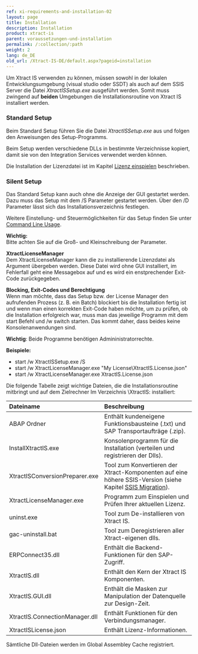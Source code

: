 ```yaml
---
ref: xi-requirements-and-installation-02
layout: page
title: Installation
description: Installation
product: xtract-is
parent: voraussetzungen-und-installation
permalink: /:collection/:path
weight: 2
lang: de_DE
old_url: /Xtract-IS-DE/default.aspx?pageid=installation
---
```

Um Xtract IS verwenden zu können, müssen sowohl in der lokalen Entwicklungsumgebung (visual studio oder SSDT) als auch auf dem  SSIS Server die Datei  *XtractISSetup.exe* ausgeführt werden. Somit muss zwingend auf **beiden** Umgebungen die Installationsroutine von Xtract IS installiert werden.

### Standard Setup

Beim Standard Setup führen Sie die Datei *XtractISSetup.exe* aus und folgen den Anweisungen des Setup-Programms. 

Beim Setup werden verschiedene DLLs in bestimmte Verzeichnisse kopiert, damit sie von  den Integration Services verwendet werden können. <br>

Die Installation der Lizenzdatei ist im Kapitel [Lizenz einspielen](./lizenz-einspielen) beschrieben.


### Silent Setup

Das Standard Setup kann auch ohne die Anzeige der GUI gestartet werden. Dazu muss das Setup mit dem /S Parameter gestartet werden. Über den /D Parameter lässt sich das Installationsverzeichnis festlegen. 

Weitere Einstellung- und Steuermöglichkeiten für das Setup finden Sie unter [Command Line Usage](http://nsis.sourceforge.net/Docs/Chapter3.html#3.2.1).

**Wichtig:** <br>Bitte achten Sie auf die Groß- und Kleinschreibung der Parameter. 

**XtractLicenseManager**<br>
Dem XtractLicenseManager kann die zu installierende Lizenzdatei als Argument übergeben werden. Diese Datei wird ohne GUI installiert, im Fehlerfall geht eine Messagebox auf und es wird ein enstprechender Exit-Code zurückgegeben.

**Blocking, Exit-Codes und Berechtigung**<br>
Wenn man möchte, dass das Setup bzw. der License Manager den aufrufenden Prozess (z. B. ein Batch) blockiert bis die Installation fertig ist und wenn man einen korrekten Exit-Code haben möchte, um zu prüfen, ob die Installation erfolgreich war, muss man das jeweilige Programm mit dem start Befehl und /w switch starten. Das kommt daher, dass beides keine Konsolenanwendungen sind.

**Wichtig**: Beide Programme benötigen Admininistratorrechte.

**Beispiele:**

- start /w XtractISSetup.exe /S<br>
- start /w XtractLicenseManager.exe "My License\XtractIS.License.json"<br>
- start /w XtractLicenseManager.exe XtractIS.License.json<br>

Die folgende Tabelle zeigt wichtige Dateien, die die Installationsroutine mitbringt und auf dem Zielrechner Im Verzeichnis \XtractIS\: installiert:


|Dateiname | Beschreibung |
|:----|:---|
| ABAP Ordner | Enthält kundeneigene Funktionsbausteine (.txt) und SAP Transportaufträge (.zip).|
| InstallXtractIS.exe | Konsolenprogramm für die Installation (verteilen und registrieren der Dlls).|
| XtractISConversionPreparer.exe | Tool zum Konvertieren der Xtract-Komponenten auf eine höhere SSIS-Version (siehe Kapitel [SSIS Migration](https://help.theobald-software.com/de/xtract-is/voraussetzungen-und-installation/ssis-migration)).|
| XtractLicenseManager.exe | Programm zum Einspielen und Prüfen Ihrer aktuellen Lizenz. |
| uninst.exe | Tool zum De-installieren von Xtract IS. |
| gac-uninstall.bat | Tool zum Deregistrieren aller Xtract-eigenen dlls.|
| ERPConnect35.dll | Enthält die Backend-Funktionen für den SAP-Zugriff. |
| XtractIS.dll | Enthält den Kern der Xtract IS Komponenten.| 
| XtractIS.GUI.dll | Enthält die Masken zur Manipulation der Datenquelle zur Design-Zeit.|
| XtractIS.ConnectionManager.dll | Enthält Funktionen für den Verbindungsmanager.|
|XtractISLicense.json | Enthält Lizenz-Informationen.|

Sämtliche  Dll-Dateien werden im Global Assembley Cache registriert.
<!--stackedit_data:
eyJoaXN0b3J5IjpbLTEyODEyOTk1MzYsLTEwOTM4NzU5ODQsMT
Q0NDc2NjkwNywtMTU2NTM0NDg4OSw5NDY1MTA5MjEsLTcwMjE1
MTYyMiw2NjYzNTEwMTYsMjEyMTAzMTI1NV19
-->
